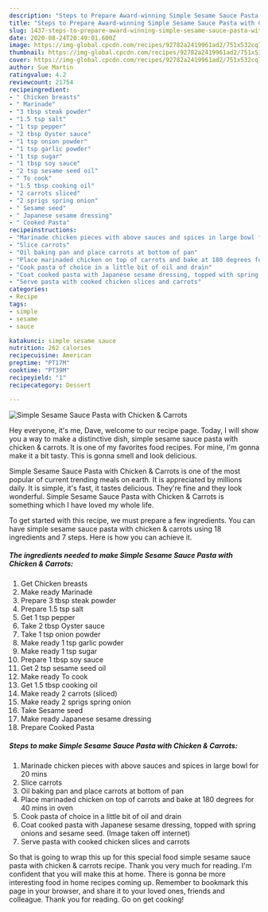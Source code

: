 ```yaml
---
description: "Steps to Prepare Award-winning Simple Sesame Sauce Pasta with Chicken &amp;amp; Carrots"
title: "Steps to Prepare Award-winning Simple Sesame Sauce Pasta with Chicken &amp;amp; Carrots"
slug: 1437-steps-to-prepare-award-winning-simple-sesame-sauce-pasta-with-chicken-and-amp-carrots
date: 2020-08-24T20:49:01.600Z
image: https://img-global.cpcdn.com/recipes/92782a2419961ad2/751x532cq70/simple-sesame-sauce-pasta-with-chicken-carrots-recipe-main-photo.jpg
thumbnail: https://img-global.cpcdn.com/recipes/92782a2419961ad2/751x532cq70/simple-sesame-sauce-pasta-with-chicken-carrots-recipe-main-photo.jpg
cover: https://img-global.cpcdn.com/recipes/92782a2419961ad2/751x532cq70/simple-sesame-sauce-pasta-with-chicken-carrots-recipe-main-photo.jpg
author: Sue Martin
ratingvalue: 4.2
reviewcount: 21754
recipeingredient:
- " Chicken breasts"
- " Marinade"
- "3 tbsp steak powder"
- "1.5 tsp salt"
- "1 tsp pepper"
- "2 tbsp Oyster sauce"
- "1 tsp onion powder"
- "1 tsp garlic powder"
- "1 tsp sugar"
- "1 tbsp soy sauce"
- "2 tsp sesame seed oil"
- " To cook"
- "1.5 tbsp cooking oil"
- "2 carrots sliced"
- "2 sprigs spring onion"
- " Sesame seed"
- " Japanese sesame dressing"
- " Cooked Pasta"
recipeinstructions:
- "Marinade chicken pieces with above sauces and spices in large bowl for 20 mins"
- "Slice carrots"
- "Oil baking pan and place carrots at bottom of pan"
- "Place marinaded chicken on top of carrots and bake at 180 degrees for 40 mins in oven"
- "Cook pasta of choice in a little bit of oil and drain"
- "Coat cooked pasta with Japanese sesame dressing, topped with spring onions and sesame seed. (Image taken off internet)"
- "Serve pasta with cooked chicken slices and carrots"
categories:
- Recipe
tags:
- simple
- sesame
- sauce

katakunci: simple sesame sauce 
nutrition: 262 calories
recipecuisine: American
preptime: "PT17M"
cooktime: "PT39M"
recipeyield: "1"
recipecategory: Dessert

---
```



![Simple Sesame Sauce Pasta with Chicken &amp; Carrots](https://img-global.cpcdn.com/recipes/92782a2419961ad2/751x532cq70/simple-sesame-sauce-pasta-with-chicken-carrots-recipe-main-photo.jpg)

Hey everyone, it's me, Dave, welcome to our recipe page. Today, I will show you a way to make a distinctive dish, simple sesame sauce pasta with chicken &amp; carrots. It is one of my favorites food recipes. For mine, I'm gonna make it a bit tasty. This is gonna smell and look delicious.

Simple Sesame Sauce Pasta with Chicken &amp; Carrots is one of the most popular of current trending meals on earth. It is appreciated by millions daily. It is simple, it's fast, it tastes delicious. They're fine and they look wonderful. Simple Sesame Sauce Pasta with Chicken &amp; Carrots is something which I have loved my whole life.




To get started with this recipe, we must prepare a few ingredients. You can have simple sesame sauce pasta with chicken &amp; carrots using 18 ingredients and 7 steps. Here is how you can achieve it.

<!--inarticleads1-->

##### The ingredients needed to make Simple Sesame Sauce Pasta with Chicken &amp; Carrots:

1. Get  Chicken breasts
1. Make ready  Marinade
1. Prepare 3 tbsp steak powder
1. Prepare 1.5 tsp salt
1. Get 1 tsp pepper
1. Take 2 tbsp Oyster sauce
1. Take 1 tsp onion powder
1. Make ready 1 tsp garlic powder
1. Make ready 1 tsp sugar
1. Prepare 1 tbsp soy sauce
1. Get 2 tsp sesame seed oil
1. Make ready  To cook
1. Get 1.5 tbsp cooking oil
1. Make ready 2 carrots (sliced)
1. Make ready 2 sprigs spring onion
1. Take  Sesame seed
1. Make ready  Japanese sesame dressing
1. Prepare  Cooked Pasta




<!--inarticleads2-->

##### Steps to make Simple Sesame Sauce Pasta with Chicken &amp; Carrots:

1. Marinade chicken pieces with above sauces and spices in large bowl for 20 mins
1. Slice carrots
1. Oil baking pan and place carrots at bottom of pan
1. Place marinaded chicken on top of carrots and bake at 180 degrees for 40 mins in oven
1. Cook pasta of choice in a little bit of oil and drain
1. Coat cooked pasta with Japanese sesame dressing, topped with spring onions and sesame seed. (Image taken off internet)
1. Serve pasta with cooked chicken slices and carrots




So that is going to wrap this up for this special food simple sesame sauce pasta with chicken &amp; carrots recipe. Thank you very much for reading. I'm confident that you will make this at home. There is gonna be more interesting food in home recipes coming up. Remember to bookmark this page in your browser, and share it to your loved ones, friends and colleague. Thank you for reading. Go on get cooking!
